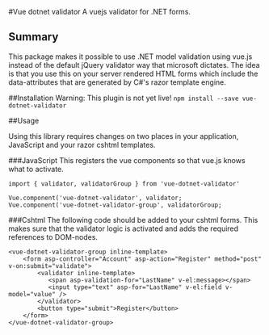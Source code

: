 #Vue dotnet validator
A vuejs validator for .NET forms.

## Summary
This package makes it possible to use .NET model validation using vue.js instead of the default jQuery validator way that microsoft dictates.
The idea is that you use this on your server rendered HTML forms which include the data-attributes that are generated by C#'s razor template engine.


##Installation
Warning: This plugin is not yet live!
`npm install --save vue-dotnet-validator`


##Usage

Using this library requires changes on two places in your application, JavaScript and your razor cshtml templates.

###JavaScript
This registers the vue components so that vue.js knows what to activate. 
```
import { validator, validatorGroup } from 'vue-dotnet-validator'

Vue.component('vue-dotnet-validator', validator; 
Vue.component('vue-dotnet-validator-group', validatorGroup; 

```


###Cshtml
The following code should be added to your cshtml forms. This makes sure that the validator logic is activated and adds the required references to DOM-nodes.
```
<vue-dotnet-validator-group inline-template>
    <form asp-controller="Account" asp-action="Register" method="post" v-on:submit="validate">
        <validator inline-template>
           <span asp-validation-for="LastName" v-el:message></span>
           <input type="text" asp-for="LastName" v-el:field v-model="value" />
        </validator>
        <button type="submit">Register</button>
    </form>
</vue-dotnet-validator-group>
```
